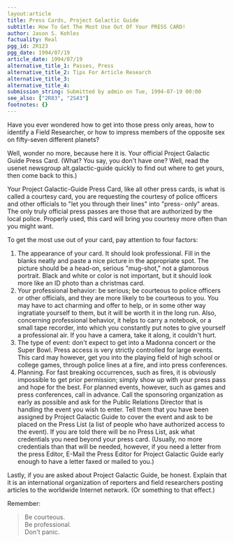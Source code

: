 ```yaml
---
layout:article
title: Press Cards, Project Galactic Guide
subtitle: How To Get The Most Use Out Of Your PRESS CARD!
author: Jason S. Kohles
factuality: Real
pgg_id: 2R123
pgg_date: 1994/07/19
article_date: 1994/07/19
alternative_title_1: Passes, Press
alternative_title_2: Tips For Article Research
alternative_title_3: 
alternative_title_4: 
submission_string: Submitted by admin on Tue, 1994-07-19 00:00
see_also: ["2R83", "2S43"]
footnotes: {}
---
```

<div>
<p>Have you ever wondered how to get into those press only areas, how to identify a Field Researcher, or how to impress members of the opposite sex on fifty-seven different planets?</p>
<p>Well, wonder no more, because here it is. Your official Project Galactic Guide Press Card. (What? You say, you don't have one? Well, read the usenet newsgroup alt.galactic-guide quickly to find out where to get yours, then come back to this.)</p>
<p>Your Project Galactic-Guide Press Card, like all other press cards, is what is called a courtesy card, you are requesting the courtesy of police officers and other officials to "let you through their lines" into "press- only" areas. The only truly official press passes are those that are authorized by the local police. Properly used, this card will bring you courtesy more often than you might want.</p>
<p>To get the most use out of your card, pay attention to four factors:</p>
<ol>
<li value="1">The appearance of your card. It should look professional. Fill in the blanks neatly and paste a nice picture in the appropriate spot. The picture should be a head-on, serious "mug-shot," not a glamorous portrait. Black and white or color is not important, but it should look more like an ID photo than a christmas card.</li>
<li value="2">Your professional behavior: be serious; be courteous to police officers or other officials, and they are more likely to be courteous to you. You may have to act charming and offer to help, or in some other way ingratiate yourself to them, but it will be worth it in the long run. Also, concerning professional behavior, it helps to carry a notebook, or a small tape recorder, into which you constantly put notes to give yourself a professional air. If you have a camera, take it along, it couldn't hurt.</li>
<li value="3">The type of event: don't expect to get into a Madonna concert or the Super Bowl. Press access is very strictly controlled for large events. This card may however, get you into the playing field of high school or college games, through police lines at a fire, and into press conferences.</li>
<li value="4">Planning. For fast breaking occurrences, such as fires, it is obviously impossible to get prior permission; simply show up with your press pass and hope for the best. For planned events, however, such as games and press conferences, call in advance. Call the sponsoring organization as early as possible and ask for the Public Relations Director that is handling the event you wish to enter. Tell them that you have been assigned by Project Galactic Guide to cover the event and ask to be placed on the Press List (a list of people who have authorized access to the event). If you are told there will be no Press List, ask what credentials you need beyond your press card. (Usually, no more credentials than that will be needed, however, if you need a letter from the press Editor, E-Mail the Press Editor for Project Galactic Guide early enough to have a letter faxed or mailed to you.)</li>
</ol>
<p>Lastly, if you are asked about Project Galactic Guide, be honest. Explain that it is an international organization of reporters and field researchers posting articles to the worldwide Internet network. (Or something to that effect.)</p>
<p>Remember:</p>
<blockquote>Be courteous.<br>
Be professional.<br>
Don't panic.</blockquote>
</div>
